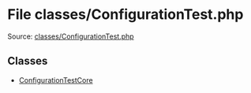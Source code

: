 File classes/ConfigurationTest.php
=========

Source: [classes/ConfigurationTest.php](https://github.com/PrestaShop/PrestaShop/blob/1.5.0.17/classes/ConfigurationTest.php)


Classes
-------

* [ConfigurationTestCore](class.ConfigurationTestCore.md)

